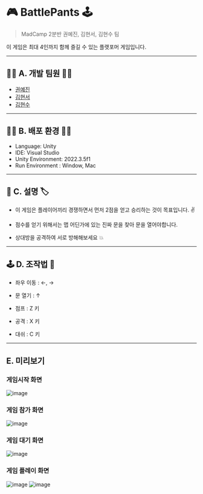 # 🎮 BattlePants 🕹️
> MadCamp 2분반 권예진, 김현서, 김현수 팀

이 게임은 최대 4인까지 함께 즐길 수 있는 플랫포머 게임입니다.
***

## 🙍‍♂️ A. 개발 팀원 🙎‍♀️

* [권예진](https://github.com/dmobtxx19)
* [김현서](https://github.com/kkkhhhsss123)
* [김현수](https://github.com/skykhs3)
***
## 👩‍💻 B. 배포 환경 🧑‍💻
* Language: Unity
* IDE: Visual Studio
* Unity Environment: 2022.3.5f1
* Run Environment : Window, Mac
***
## 📑 C. 설명 🏷️

* 이 게임은 플레이어끼리 경쟁하면서 먼저 2점을 얻고 승리하는 것이 목표입니다. ✌️

* 점수를 얻기 위해서는 맵 어딘가에 있는 진짜 문을 찾아 문을 열어야합니다. 

* 상대방을 공격하여 서로 방해해보세요 💥
***
## 🕹️ D. 조작법 🎯
* 좌우 이동 : ←, →

* 문 열기 : ↑

* 점프 : Z 키

* 공격 : X 키

* 대쉬 : C 키
***

## E. 미리보기

### 게임시작 화면
![image](https://github.com/Zammin3/BattlePants/assets/39901387/9c1dcae6-3997-452b-9091-efe3f4dbca0e)

### 게임 참가 화면
![image](https://github.com/Zammin3/BattlePants/assets/39901387/da15ae99-6349-4d4e-9654-1bf25d076125)

### 게임 대기 화면
![image](https://github.com/Zammin3/BattlePants/assets/39901387/9e85abd9-3dc8-4c4b-aea7-d3854aee203e)

### 게임 플레이 화면
![image](https://github.com/Zammin3/BattlePants/assets/39901387/84fd774f-0264-4fcb-8bb4-24938236e892)
![image](https://github.com/Zammin3/BattlePants/assets/39901387/9bf80b3a-5192-4949-9b67-43945e944ff8)



